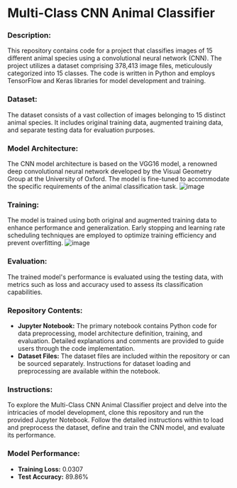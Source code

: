 # Multi-Class CNN Animal Classifier

### Description:
This repository contains code for a project that classifies images of 15 different animal species using a convolutional neural network (CNN). The project utilizes a dataset comprising 378,413 image files, meticulously categorized into 15 classes. The code is written in Python and employs TensorFlow and Keras libraries for model development and training.

### Dataset:
The dataset consists of a vast collection of images belonging to 15 distinct animal species. It includes original training data, augmented training data, and separate testing data for evaluation purposes.

### Model Architecture:
The CNN model architecture is based on the VGG16 model, a renowned deep convolutional neural network developed by the Visual Geometry Group at the University of Oxford. The model is fine-tuned to accommodate the specific requirements of the animal classification task.
![image](https://github.com/Nikhildsaroj/Multi-Class-CNN-Animal-Classifier-15-Animal-Species-/assets/148480961/4889cdcd-6a2c-4a44-ba02-270e44c71f3d)


### Training:
The model is trained using both original and augmented training data to enhance performance and generalization. Early stopping and learning rate scheduling techniques are employed to optimize training efficiency and prevent overfitting.
![image](https://github.com/Nikhildsaroj/Multi-Class-CNN-Animal-Classifier-15-Animal-Species-/assets/148480961/6cb3f2f3-ceb0-41cf-8b6c-e33068767505)


### Evaluation:
The trained model's performance is evaluated using the testing data, with metrics such as loss and accuracy used to assess its classification capabilities.

### Repository Contents:
- **Jupyter Notebook:** The primary notebook contains Python code for data preprocessing, model architecture definition, training, and evaluation. Detailed explanations and comments are provided to guide users through the code implementation.
- **Dataset Files:** The dataset files are included within the repository or can be sourced separately. Instructions for dataset loading and preprocessing are available within the notebook.

### Instructions:
To explore the Multi-Class CNN Animal Classifier project and delve into the intricacies of model development, clone this repository and run the provided Jupyter Notebook. Follow the detailed instructions within to load and preprocess the dataset, define and train the CNN model, and evaluate its performance.

### Model Performance:
- **Training Loss:** 0.0307
- **Test Accuracy:** 89.86%


